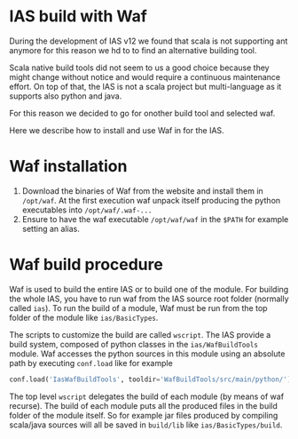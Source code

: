 # IAS build with Waf

During the development of IAS v12 we found that scala is not supporting ant anymore for this reason we hd to 
to find an alternative building tool.

Scala native build tools did not seem to us a good choice because they might change without
notice and would require a continuous maintenance effort. 
On top of that, the IAS is not a scala project but multi-language as it supports also python and java.

For this reason we decided to go for onother build tool and selected waf.

Here we describe how to install and use Waf in for the IAS. 

# Waf installation

1. Download the binaries of Waf from the website and install them in `/opt/waf`.
At the first execution waf unpack itself producing the python executables into `/opt/waf/.waf-...`
1. Ensure to have the waf executable `/opt/waf/waf` in the `$PATH` for example setting an alias.

# Waf build procedure

Waf is used to build the entire IAS or to build one of the module.
For building the whole IAS, you have to run waf from the IAS source root folder (normally called `ias`).
To run the build of a module, Waf must be run from the top folder of the module like `ias/BasicTypes`.

The scripts to customize the build are called `wscript`. 
The IAS provide a build system, composed of python classes in the `ias/WafBuildTools` module.
Waf accesses the python sources in this module using an absolute path by executing `conf.load` 
like for example 
```python
conf.load('IasWafBuildTools', tooldir='WafBuildTools/src/main/python/')
``` 

The top level `wscript` delegates the build of each module (by means of waf recurse).
The build of each module puts all the produced files in the build folder of the module itself.
So for example jar files produced by compiling scala/java sources will all be saved in `build/lib`
like `ias/BasicTypes/build`.




  